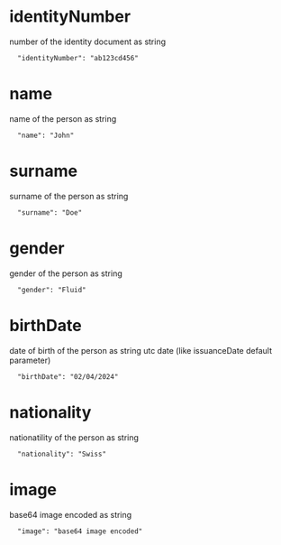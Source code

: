 # identityNumber
number of the identity document as string
```
  "identityNumber": "ab123cd456"
```

# name
name of the person as string
```
  "name": "John"
```

# surname
surname of the person as string
```
  "surname": "Doe"
```

# gender
gender of the person as string
```
  "gender": "Fluid"
```

# birthDate
date of birth of the person as string utc date (like issuanceDate default parameter)
```
  "birthDate": "02/04/2024"
```

# nationality
nationatility of the person as string
```
  "nationality": "Swiss"
```

# image
base64 image encoded as string
```
  "image": "base64 image encoded"
```